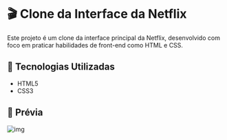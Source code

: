 # 🎬 Clone da Interface da Netflix

Este projeto é um clone da interface principal da Netflix, desenvolvido com foco em praticar habilidades de front-end como HTML e CSS.

## 🔧 Tecnologias Utilizadas

- HTML5
- CSS3

## 📸 Prévia

![img](https://github.com/user-attachments/assets/7ef66380-3571-452e-82f6-f00d6aa23931)



